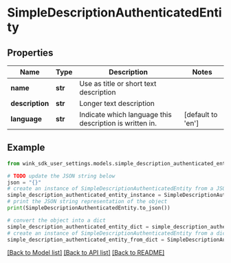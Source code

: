 # SimpleDescriptionAuthenticatedEntity


## Properties

Name | Type | Description | Notes
------------ | ------------- | ------------- | -------------
**name** | **str** | Use as title or short text description | 
**description** | **str** | Longer text description | 
**language** | **str** | Indicate which language this description is written in. | [default to 'en']

## Example

```python
from wink_sdk_user_settings.models.simple_description_authenticated_entity import SimpleDescriptionAuthenticatedEntity

# TODO update the JSON string below
json = "{}"
# create an instance of SimpleDescriptionAuthenticatedEntity from a JSON string
simple_description_authenticated_entity_instance = SimpleDescriptionAuthenticatedEntity.from_json(json)
# print the JSON string representation of the object
print(SimpleDescriptionAuthenticatedEntity.to_json())

# convert the object into a dict
simple_description_authenticated_entity_dict = simple_description_authenticated_entity_instance.to_dict()
# create an instance of SimpleDescriptionAuthenticatedEntity from a dict
simple_description_authenticated_entity_from_dict = SimpleDescriptionAuthenticatedEntity.from_dict(simple_description_authenticated_entity_dict)
```
[[Back to Model list]](../README.md#documentation-for-models) [[Back to API list]](../README.md#documentation-for-api-endpoints) [[Back to README]](../README.md)


